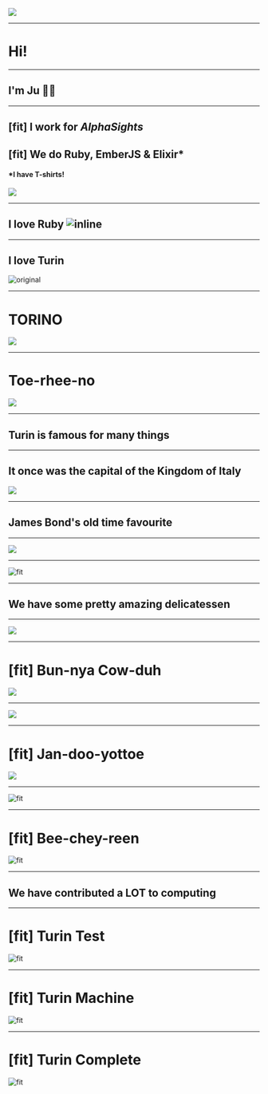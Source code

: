 ![](images/sonic-pi.png)

---

# Hi!

---

## I'm Ju 🙇🏻

---

## [fit] I work for *AlphaSights*
## [fit] We do Ruby, EmberJS & Elixir*
#### *I have T-shirts!

![](images/as-fun.jpg)

---

## I love Ruby ![inline](images/ruby-logo.png)

---

## I love Turin

![original](images/torino.jpg)

---

# TORINO

![](images/torino.jpg)

---

# Toe-rhee-no

![](images/torino.jpg)

---

## Turin is famous for many things

---

## It once was the capital of the Kingdom of Italy

![](images/flag-italy.png)

---

## James Bond's old time favourite

---

![](images/james-bond.jpg)

---

![fit](images/martini-rossi.jpg)

---

## We have some pretty amazing delicatessen

---

![](images/bagna-caoda.jpg)

---

# [fit] Bun-nya Cow-duh

![](images/bagna-caoda.jpg)

---

![](images/gianduiotto.jpg)

---

# [fit] Jan-doo-yottoe

![](images/gianduiotto.jpg)

---

![fit](images/bicerin.jpg)

---

# [fit] Bee-chey-reen

![fit](images/bicerin.jpg)

---

## We have contributed a LOT to computing

---

# [fit] Turin Test

![fit](images/turing-test.jpg)

---

# [fit] Turin Machine

![fit](images/turing-machine.jpg)

---

# [fit] Turin Complete

![fit](images/turing-complete.jpg)

